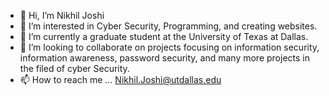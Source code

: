 - 👋 Hi, I’m Nikhil Joshi
- 👀 I’m interested in Cyber Security, Programming, and creating websites.
- 🌱 I’m currently a graduate student at the University of Texas at Dallas.
- 💞️ I’m looking to collaborate on projects focusing on information security, information awareness, password security, and many more projects in the filed of cyber Security.
- 📫 How to reach me ...
Nikhil.Joshi@utdallas.edu
<!---
Nikhilrf24/Nikhilrf24 is a ✨ special ✨ repository because its `README.md` (this file) appears on your GitHub profile.
You can click the Preview link to take a look at your changes.
--->
